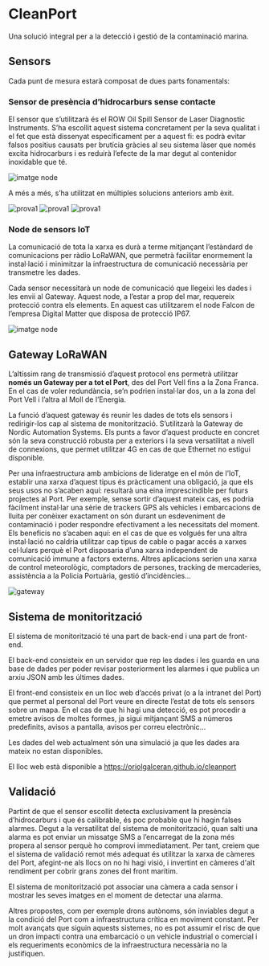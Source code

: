 # CleanPort

Una solució integral per a la detecció i gestió de la contaminació marina.

## Sensors

Cada punt de mesura estarà composat de dues parts fonamentals:

### Sensor de presència d’hidrocarburs sense contacte

El sensor que s’utilitzarà és el ROW Oil Spill Sensor de Laser Diagnostic Instruments. S’ha escollit aquest sistema concretament per la seva qualitat i el fet que està dissenyat específicament per a aquest fi: es podrà evitar falsos positius causats per brutícia gràcies al seu sistema làser que només excita hidrocarburs i es reduirà l’efecte de la mar degut al contenidor inoxidable que té.

![imatge node](https://github.com/oriolgalceran/cleanport/blob/master/row.png)

A més a més, s’ha utilitzat en múltiples solucions anteriors amb èxit.

![prova1](https://github.com/oriolgalceran/cleanport/blob/master/row1.PNG)
![prova1](https://github.com/oriolgalceran/cleanport/blob/master/row2.PNG)
![prova1](https://github.com/oriolgalceran/cleanport/blob/master/row3.PNG)

### Node de sensors IoT

La comunicació de tota la xarxa es durà a terme mitjançant l’estàndard de comunicacions per ràdio LoRaWAN, que permetrà facilitar enormement la instal·lació i minimitzar la infraestructura de comunicació necessària per transmetre les dades.

Cada sensor necessitarà un node de comunicació que llegeixi les dades i les envii al Gateway. Aquest node, a l’estar a prop del mar, requereix protecció contra els elements. En aquest cas utilitzarem el node Falcon de l’empresa Digital Matter que disposa de protecció IP67.

![imatge node](https://raw.githubusercontent.com/oriolgalceran/cleanport/master/768x590-falcon-compressed.png)

## Gateway LoRaWAN

L’altíssim rang de transmissió d’aquest protocol ens permetrà utilitzar **només un Gateway per a tot el Port**, des del Port Vell fins a la Zona Franca. En el cas de voler redundància, se’n podrien instal·lar dos, un a la zona del Port Vell i l’altra al Moll de l’Energia.

La funció d’aquest gateway és reunir les dades de tots els sensors i redirigir-los cap al sistema de monitorització. S’utilitzarà la Gateway de Nordic Automation Systems. Els punts a favor d’aquest producte en concret són la seva construcció robusta per a exteriors i la seva versatilitat a nivell de connexions, que permet utilitzar 4G en cas de que Ethernet no estigui disponible.

Per una infraestructura amb ambicions de lideratge en el món de l’IoT, establir una xarxa d’aquest tipus és pràcticament una obligació, ja que els seus usos no s’acaben aquí: resultarà una eina imprescindible per futurs projectes al Port. Per exemple, sense sortir d’aquest mateix cas, es podria fàcilment instal·lar una sèrie de trackers GPS als vehicles i embarcacions de lluita per conèixer exactament on són durant un esdeveniment de contaminació i poder respondre efectivament a les necessitats del moment. Els beneficis no s’acaben aquí: en el cas de que es volgués fer una altra instal·lació no caldria utilitzar cap tipus de cable o pagar accés a xarxes cel·lulars perquè el Port disposaria d’una xarxa independent de comunicació immune a factors externs. Altres aplicacions serien una xarxa de control meteorològic, comptadors de persones, tracking de mercaderies, assistència a la Policia Portuària, gestió d’incidències...

![gateway](https://github.com/oriolgalceran/cleanport/blob/master/lorawan_gateway_IX1001_3.png)

## Sistema de monitorització

El sistema de monitorització té una part de back-end i una part de front-end.

El back-end consisteix en un servidor que rep les dades i les guarda en una base de dades per poder revisar posteriorment les alarmes i que publica un arxiu JSON amb les últimes dades. 

El front-end consisteix en un lloc web d’accés privat (o a la intranet del Port) que permet al personal del Port veure en directe l’estat de tots els sensors sobre un mapa. En el cas de que hi hagi una detecció, es pot procedir a emetre avisos de moltes formes, ja sigui mitjançant SMS a números predefinits, avisos a pantalla, avisos per correu electrònic…

Les dades del web actualment són una simulació ja que les dades ara mateix no estan disponibles.

El lloc web està disponible a https://oriolgalceran.github.io/cleanport

## Validació

Partint de que el sensor escollit detecta exclusivament la presència d’hidrocarburs i que és calibrable, és poc probable que hi hagin falses alarmes. Degut a la versatilitat del sistema de monitorització, quan salti una alarma es pot enviar un missatge SMS a l’encarregat de la zona més propera al sensor perquè ho comprovi immediatament. Per tant, creiem que el sistema de validació remot més adequat és utilitzar la xarxa de càmeres del Port, afegint-ne als llocs on no hi hagi visió, i invertint en càmeres d'alt rendiment per cobrir grans zones del front marítim.

El sistema de monitorització pot associar una càmera a cada sensor i mostrar les seves imatges en el moment de detectar una alarma.

Altres propostes, com per exemple drons autònoms, són inviables degut a la condició del Port com a infraestructura crítica en moviment constant. Per molt avançats que siguin aquests sistemes, no es pot assumir el risc de que un dron impacti contra una embarcació o un vehicle industrial o comercial i els requeriments econòmics de la infraestructura necessària no la justifiquen.




